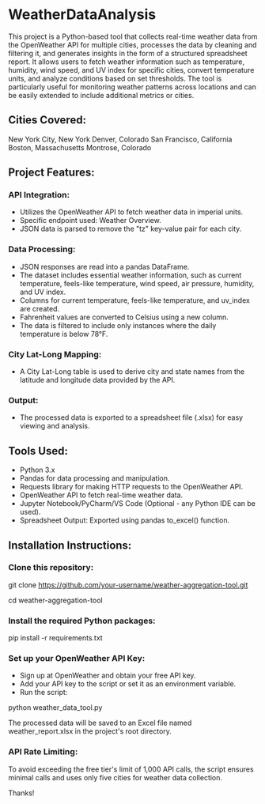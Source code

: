 # WeatherDataAnalysis
This project is a Python-based tool that collects real-time weather data from the OpenWeather API for multiple cities, processes the data by cleaning and filtering it, and generates insights in the form of a structured spreadsheet report. It allows users to fetch weather information such as temperature, humidity, wind speed, and UV index for specific cities, convert temperature units, and analyze conditions based on set thresholds. The tool is particularly useful for monitoring weather patterns across locations and can be easily extended to include additional metrics or cities.

## Cities Covered:
New York City, New York
Denver, Colorado
San Francisco, California
Boston, Massachusetts
Montrose, Colorado

## Project Features:

### API Integration:
- Utilizes the OpenWeather API to fetch weather data in imperial units.
- Specific endpoint used: Weather Overview.
- JSON data is parsed to remove the "tz" key-value pair for each city.

### Data Processing:
- JSON responses are read into a pandas DataFrame.
- The dataset includes essential weather information, such as current temperature, feels-like temperature, wind speed, air pressure, humidity, and UV index.
- Columns for current temperature, feels-like temperature, and uv_index are created.
- Fahrenheit values are converted to Celsius using a new column.
- The data is filtered to include only instances where the daily temperature is below 78°F.

### City Lat-Long Mapping:
- A City Lat-Long table is used to derive city and state names from the latitude and longitude data provided by the API.

### Output:
- The processed data is exported to a spreadsheet file (.xlsx) for easy viewing and analysis.

## Tools Used:
- Python 3.x
- Pandas for data processing and manipulation.
- Requests library for making HTTP requests to the OpenWeather API.
- OpenWeather API to fetch real-time weather data.
- Jupyter Notebook/PyCharm/VS Code (Optional - any Python IDE can be used).
- Spreadsheet Output: Exported using pandas to_excel() function.

## Installation Instructions:

### Clone this repository:

git clone https://github.com/your-username/weather-aggregation-tool.git

cd weather-aggregation-tool

### Install the required Python packages:

pip install -r requirements.txt

### Set up your OpenWeather API Key:
- Sign up at OpenWeather and obtain your free API key.
- Add your API key to the script or set it as an environment variable.
- Run the script:

python weather_data_tool.py

The processed data will be saved to an Excel file named weather_report.xlsx in the project's root directory.

### API Rate Limiting:
To avoid exceeding the free tier's limit of 1,000 API calls, the script ensures minimal calls and uses only five cities for weather data collection.

Thanks!

